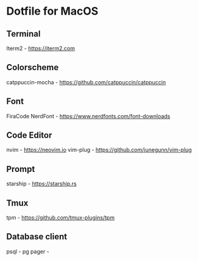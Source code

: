 # Dotfile for MacOS

## Terminal
Iterm2 - https://iterm2.com

## Colorscheme
catppuccin-mocha - https://github.com/catppuccin/catppuccin

## Font
FiraCode NerdFont - https://www.nerdfonts.com/font-downloads

## Code Editor
nvim - https://neovim.io
vim-plug - https://github.com/junegunn/vim-plug

## Prompt
starship - https://starship.rs

## Tmux
tpm - https://github.com/tmux-plugins/tpm

## Database client
psql -
pg pager -
